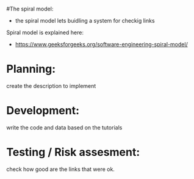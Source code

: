 #The spiral model:
- the spiral model lets buidling a system for checkig links

Spiral model is explained here:
- https://www.geeksforgeeks.org/software-engineering-spiral-model/

# Planning: 
create the description to implement
# Development: 
write the code and data based on the tutorials
# Testing / Risk assesment: 
check how good are the links that were ok.
